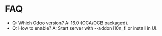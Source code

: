 # FAQ

- Q: Which Odoo version? A: 16.0 (OCA/OCB packaged).
- Q: How to enable? A: Start server with --addon l10n_fi or install in UI.
